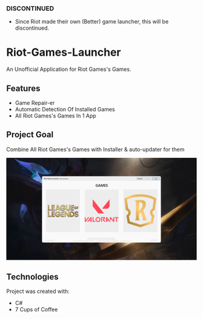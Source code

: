 ### DISCONTINUED
- Since Riot made their own (Better) game launcher, this will be discontinued.

# Riot-Games-Launcher
An Unofficial Application for Riot Games's Games.

## Features
* Game Repair-er
* Automatic Detection Of Installed Games
* All Riot Games's Games In 1 App

## Project Goal
Combine All Riot Games's Games with Installer & auto-updater for them 

![Example Picture](./Example.PNG)
	
## Technologies
Project was created with:
* C#
* 7 Cups of Coffee
